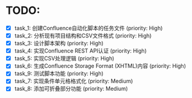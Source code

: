 # TODO:

- [x] task_1: 创建Confluence自动化脚本的任务文件 (priority: High)
- [x] task_2: 分析现有项目结构和CSV文件格式 (priority: High)
- [x] task_3: 设计脚本架构 (priority: High)
- [x] task_4: 实现Confluence REST API认证 (priority: High)
- [x] task_5: 实现CSV处理逻辑 (priority: High)
- [x] task_6: 生成Confluence Storage Format (XHTML)内容 (priority: High)
- [x] task_9: 测试脚本功能 (priority: High)
- [x] task_7: 实现条件单元格格式化 (priority: Medium)
- [x] task_8: 添加可折叠部分功能 (priority: Medium)
